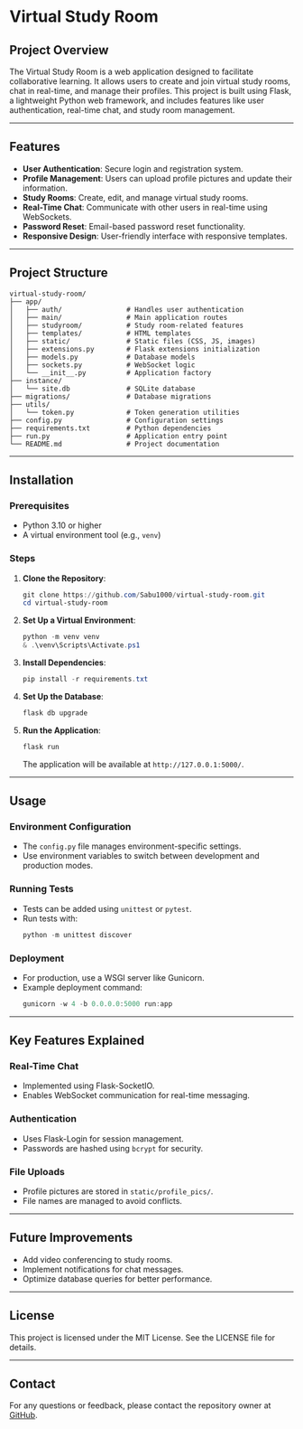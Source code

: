 # Virtual Study Room

## Project Overview
The Virtual Study Room is a web application designed to facilitate collaborative learning. It allows users to create and join virtual study rooms, chat in real-time, and manage their profiles. This project is built using Flask, a lightweight Python web framework, and includes features like user authentication, real-time chat, and study room management.

---

## Features
- **User Authentication**: Secure login and registration system.
- **Profile Management**: Users can upload profile pictures and update their information.
- **Study Rooms**: Create, edit, and manage virtual study rooms.
- **Real-Time Chat**: Communicate with other users in real-time using WebSockets.
- **Password Reset**: Email-based password reset functionality.
- **Responsive Design**: User-friendly interface with responsive templates.

---

## Project Structure
```
virtual-study-room/
├── app/
│   ├── auth/                # Handles user authentication
│   ├── main/                # Main application routes
│   ├── studyroom/           # Study room-related features
│   ├── templates/           # HTML templates
│   ├── static/              # Static files (CSS, JS, images)
│   ├── extensions.py        # Flask extensions initialization
│   ├── models.py            # Database models
│   ├── sockets.py           # WebSocket logic
│   └── __init__.py          # Application factory
├── instance/
│   └── site.db              # SQLite database
├── migrations/              # Database migrations
├── utils/
│   └── token.py             # Token generation utilities
├── config.py                # Configuration settings
├── requirements.txt         # Python dependencies
├── run.py                   # Application entry point
└── README.md                # Project documentation
```

---

## Installation

### Prerequisites
- Python 3.10 or higher
- A virtual environment tool (e.g., `venv`)

### Steps
1. **Clone the Repository**:
   ```powershell
   git clone https://github.com/Sabu1000/virtual-study-room.git
   cd virtual-study-room
   ```

2. **Set Up a Virtual Environment**:
   ```powershell
   python -m venv venv
   & .\venv\Scripts\Activate.ps1
   ```

3. **Install Dependencies**:
   ```powershell
   pip install -r requirements.txt
   ```

4. **Set Up the Database**:
   ```powershell
   flask db upgrade
   ```

5. **Run the Application**:
   ```powershell
   flask run
   ```
   The application will be available at `http://127.0.0.1:5000/`.

---

## Usage

### Environment Configuration
- The `config.py` file manages environment-specific settings.
- Use environment variables to switch between development and production modes.

### Running Tests
- Tests can be added using `unittest` or `pytest`.
- Run tests with:
  ```powershell
  python -m unittest discover
  ```

### Deployment
- For production, use a WSGI server like Gunicorn.
- Example deployment command:
  ```powershell
  gunicorn -w 4 -b 0.0.0.0:5000 run:app
  ```

---

## Key Features Explained

### Real-Time Chat
- Implemented using Flask-SocketIO.
- Enables WebSocket communication for real-time messaging.

### Authentication
- Uses Flask-Login for session management.
- Passwords are hashed using `bcrypt` for security.

### File Uploads
- Profile pictures are stored in `static/profile_pics/`.
- File names are managed to avoid conflicts.

---

## Future Improvements
- Add video conferencing to study rooms.
- Implement notifications for chat messages.
- Optimize database queries for better performance.

---

## License
This project is licensed under the MIT License. See the LICENSE file for details.

---

## Contact
For any questions or feedback, please contact the repository owner at [GitHub](https://github.com/Sabu1000).
